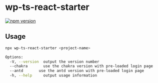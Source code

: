 # wp-ts-react-starter

[![npm version](https://badge.fury.io/js/wp-ts-react-starter.svg)](https://badge.fury.io/js/wp-ts-react-starter)

## Usage

```bash
npx wp-ts-react-starter <project-name>

Options:
  -V, --version  output the version number
  --chakra       use the chakra version with pre-loaded login page
  --antd       use the antd version with pre-loaded login page
  -h, --help     output usage information
```
